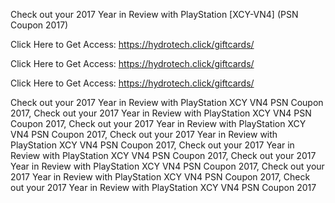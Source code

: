 Check out your 2017 Year in Review with PlayStation [XCY-VN4] (PSN Coupon 2017)

Click Here to Get Access: https://hydrotech.click/giftcards/

Click Here to Get Access: https://hydrotech.click/giftcards/

Click Here to Get Access: https://hydrotech.click/giftcards/

Check out your 2017 Year in Review with PlayStation XCY VN4 PSN Coupon 2017, Check out your 2017 Year in Review with PlayStation XCY VN4 PSN Coupon 2017, Check out your 2017 Year in Review with PlayStation XCY VN4 PSN Coupon 2017, Check out your 2017 Year in Review with PlayStation XCY VN4 PSN Coupon 2017, Check out your 2017 Year in Review with PlayStation XCY VN4 PSN Coupon 2017, Check out your 2017 Year in Review with PlayStation XCY VN4 PSN Coupon 2017, Check out your 2017 Year in Review with PlayStation XCY VN4 PSN Coupon 2017, Check out your 2017 Year in Review with PlayStation XCY VN4 PSN Coupon 2017
